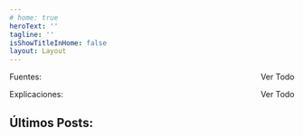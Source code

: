 ```yaml
---
# home: true
heroText: ''
tagline: ''
isShowTitleInHome: false
layout: Layout
---
```


Fuentes:
<router-link to="sources" style="float:right">Ver Todo</router-link>
<HorizontalScroll page="sources" />

Explicaciones:
<router-link to="explanations" style="float:right">Ver Todo</router-link>
<HorizontalScroll page="explanations" />

## Últimos Posts:
<Posts page="news" />
